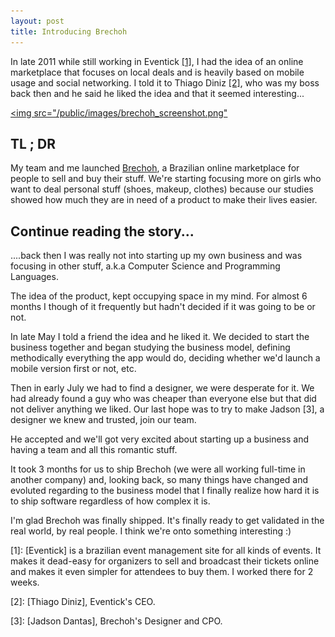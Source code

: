 ```yaml
---
layout: post
title: Introducing Brechoh
---
```


<span class="drops">I</span>n late 2011 while still working in Eventick <a href="#foot-link-1">[1]</a>, I had the idea of an online marketplace that focuses on local deals and is heavily based on mobile usage and social networking. I told it to Thiago Diniz <a href="#foot-link-2">[2]</a>, who was my boss back then and he said he liked the idea and that it seemed interesting...

<a href="http://brechoh.com.br" title="Brechoh"><img src="/public/images/brechoh_screenshot.png"</img></a>

## TL ; DR

My team and me launched [Brechoh], a Brazilian online marketplace for people to sell and buy their stuff. We're starting focusing more on girls who want to deal personal stuff (shoes, makeup, clothes) because our studies showed how much they are in need of a product to make their lives easier.

## Continue reading the story...

....back then I was really not into starting up my own business and was focusing in other stuff, a.k.a Computer Science and Programming Languages.

The idea of the product, kept occupying space in my mind. For almost 6 months I though of it frequently but hadn't decided if it was going to be or not.

In late May I told a friend the idea and he liked it. We decided to start the business together and began studying the business model, defining methodically everything the app would do, deciding whether we'd launch a mobile version first or not, etc.

Then in early July we had to find a designer, we were desperate for it. We had already found a guy who was cheaper than everyone else but that did not deliver anything we liked. Our last hope was to try to make Jadson [3], a designer we knew and trusted, join our team.

He accepted and we'll got very excited about starting up a business and having a team and all this romantic stuff.

It took 3 months for us to ship Brechoh (we were all working full-time in another company) and, looking back, so many things have changed and evoluted regarding to the business model that I finally realize how hard it is to ship software regardless of how complex it is.

I'm glad Brechoh was finally shipped. It's finally ready to get validated in the real world, by real people. I think we're onto something interesting :)

<p class="foot-link" id="foot-link-1">[1]: [Eventick] is a brazilian event management site for all kinds of events. It makes it dead-easy for organizers to sell and broadcast their tickets online and makes it even simpler for attendees to buy them. I worked there for 2 weeks.</p>

<p class="foot-link" id="foot-link-2">[2]: [Thiago Diniz], Eventick's CEO.</p>

<p class="foot-link" id="foot-link-3">[3]: [Jadson Dantas], Brechoh's Designer and CPO.</p>

[Brechoh]: http://brechoh.com.br
[Eventick]: http://eventick.com.br
[Thiago Diniz]: http://twitter.com/dinizz
[Jadson Dantas]: http://www.jadsondantas.com/
